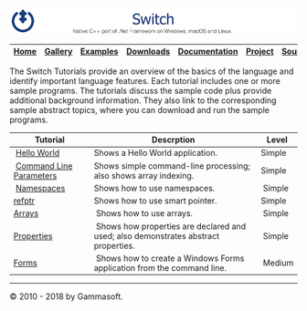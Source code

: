 ![Switch Header](Pictures/SwitchNativeC++port.png)

| [Home](Home.md) | [Gallery](Gallery.md) | [Examples](Examples.md) | [Downloads](Downloads.md) | [Documentation](Documentation.md) | [Project](https://sourceforge.net/projects/switchpro) | [Source](https://github.com/gammasoft71/switch) | [License](License.md) | [Gammasoft](https://gammasoft71.wixsite.com/gammasoft) |
|-----------------|-----------------------|-------------------------|-------------------------|-----------------------------------|-------------------------------------------------------|-------------------------------------------------|-----------------------|---------------------------------------------------------|

The Switch Tutorials provide an overview of the basics of the language and identify important language features. Each tutorial includes one or more sample programs. The tutorials discuss the sample code plus provide additional background information. They also link to the corresponding sample abstract topics, where you can download and run the sample programs.

| Tutorial                                            | Descrption                                                                         | Level  |
|-----------------------------------------------------|------------------------------------------------------------------------------------|--------|
| [Hello World](HelloWorld.md)                        | Shows a Hello World application.                                                   | Simple |
| [Command Line Parameters](CommandLineParameters.md) | Shows simple command-line processing; also shows array indexing.                   | Simple |
| [Namespaces](Namespaces.md)                         | Shows how to use namespaces.                                                       | Simple |
| [refptr](refptr.md)                                 | Shows how to use smart pointer.                                                    | Simple |
| [Arrays](Arrays2.md)                                | Shows how to use arrays.                                                           | Simple |
| [Properties](Properties.md)                         | Shows how properties are declared and used; also demonstrates abstract properties. | Simple |
| [Forms](Forms.md)                                   | Shows how to create a Windows Forms application from the command line.             | Medium |

______________________________________________________________________________________________

© 2010 - 2018 by Gammasoft.
